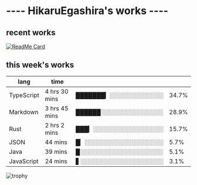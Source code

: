 # ---- HikaruEgashira's works ----

## recent works

[![ReadMe Card](https://github-readme-stats.vercel.app/api/pin/?username=twin-te&repo=twinte-front)](https://github.com/twin-te/twinte-front)

## this week's works

| lang        | time           |                       |        |
| ----------- | -------------- | --------------------- | ------ |
| TypeScript  | 4 hrs 30 mins  | ███████▎░░░░░░░░░░░░░ |  34.7% |
| Markdown    | 3 hrs 45 mins  | ██████░░░░░░░░░░░░░░░ |  28.9% |
| Rust        | 2 hrs 2 mins   | ███▎░░░░░░░░░░░░░░░░░ |  15.7% |
| JSON        | 44 mins        | █▏░░░░░░░░░░░░░░░░░░░ |   5.7% |
| Java        | 39 mins        | █░░░░░░░░░░░░░░░░░░░░ |   5.1% |
| JavaScript  | 24 mins        | ▋░░░░░░░░░░░░░░░░░░░░ |   3.1% |

![trophy](https://github-profile-trophy.vercel.app/?username=HikaruEgashira&theme=onedark)
